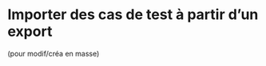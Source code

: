 
# Importer des cas de test à partir d’un export 


(pour modif/créa en masse)


<!--stackedit_data:
eyJoaXN0b3J5IjpbLTM2NTA0OTk5MV19
-->
